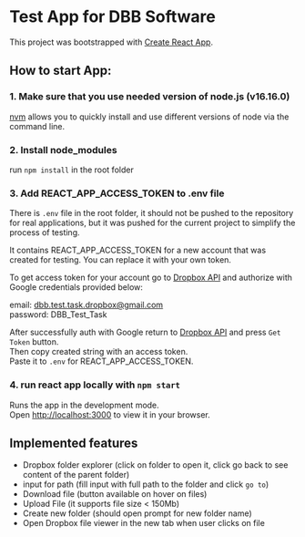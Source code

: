 # Test App for DBB Software

This project was bootstrapped with [Create React App](https://github.com/facebook/create-react-app).

## How to start App: 

### 1. Make sure that you use needed version of node.js (v16.16.0)

[nvm](https://github.com/nvm-sh/nvm/blob/master/README.md) allows you to quickly install and use different versions of node via the command line.

### 2. Install node_modules 
run `npm install` in the root folder

### 3. Add REACT_APP_ACCESS_TOKEN to .env file

There is `.env` file in the root folder, it should not be pushed to the repository for real applications, but it was pushed for the current project to simplify the process of testing. 

It contains REACT_APP_ACCESS_TOKEN for a new account that was created for testing. 
You can replace it with your own token. 

To get access token for your account go to [Dropbox API](https://dropbox.github.io/dropbox-api-v2-explorer/#check_app) and authorize with Google credentials provided below:

email:      dbb.test.task.dropbox@gmail.com\
password:   DBB_Test_Task

After successfully auth with Google return to [Dropbox API](https://dropbox.github.io/dropbox-api-v2-explorer/#check_app) and press `Get Token` button.\
Then copy created string with an access token.\
Paste it to `.env` for REACT_APP_ACCESS_TOKEN.

### 4. run react app locally with `npm start`


Runs the app in the development mode.\
Open [http://localhost:3000](http://localhost:3000) to view it in your browser.

## Implemented features

- Dropbox folder explorer (click on folder to open it, click go back to see content of the parent folder)
- input for path (fill input with full path to the folder and click `go to`) 
- Download file (button available on hover on files)
- Upload File (it supports file size < 150Mb)
- Create new folder (should open prompt for new folder name)
- Open Dropbox file viewer in the new tab when user clicks on file
